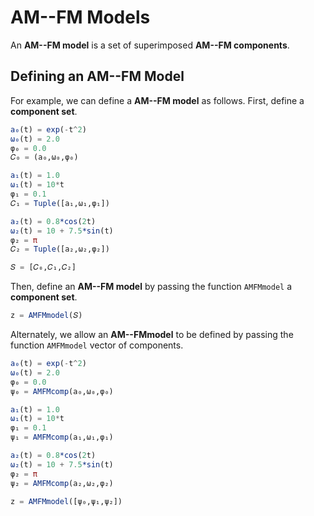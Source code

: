 # AM--FM Models

An **AM--FM model** is a set of superimposed **AM--FM components**.

## Defining an AM--FM Model

For example, we can define a **AM--FM model** as follows. First, define a **component set**.
```julia codeSnippet
a₀(t) = exp(-t^2)
ω₀(t) = 2.0
φ₀ = 0.0
𝐶₀ = (a₀,ω₀,φ₀)

a₁(t) = 1.0
ω₁(t) = 10*t
φ₁ = 0.1
𝐶₁ = Tuple([a₁,ω₁,φ₁])

a₂(t) = 0.8*cos(2t)
ω₂(t) = 10 + 7.5*sin(t)
φ₂ = π
𝐶₂ = Tuple([a₂,ω₂,φ₂])

𝑆 = [𝐶₀,𝐶₁,𝐶₂]
```
Then, define an **AM--FM model** by passing the function `AMFMmodel` a **component set**.
```julia codeSnippet
z = AMFMmodel(𝑆)
```

Alternately, we allow an **AM--FMmodel**  to be defined by passing the function `AMFMmodel` vector of components.
```julia codeSnippet
a₀(t) = exp(-t^2)
ω₀(t) = 2.0
φ₀ = 0.0
ψ₀ = AMFMcomp(a₀,ω₀,φ₀)

a₁(t) = 1.0
ω₁(t) = 10*t
φ₁ = 0.1
ψ₁ = AMFMcomp(a₁,ω₁,φ₁)

a₂(t) = 0.8*cos(2t)
ω₂(t) = 10 + 7.5*sin(t)
φ₂ = π
ψ₂ = AMFMcomp(a₂,ω₂,φ₂)

z = AMFMmodel([ψ₀,ψ₁,ψ₂])
```
